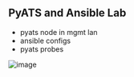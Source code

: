 ## PyATS and Ansible Lab

- pyats node in mgmt lan
- ansible configs 
- pyats probes


![image](src/images/main-topology-diagram.png "Lab Topology Diagram")